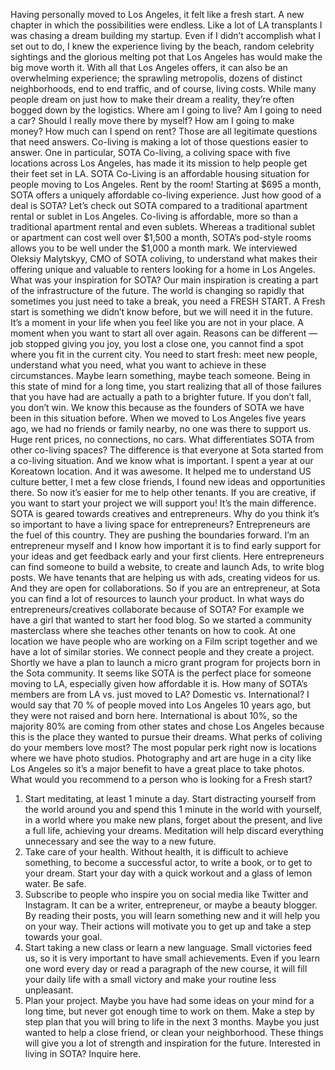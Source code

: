 Having personally moved to Los Angeles, it felt like a fresh start. A new chapter in which the possibilities were endless. Like a lot of LA transplants I was chasing a dream building my startup. Even if I didn’t accomplish what I set out to do, I knew the experience living by the beach, random celebrity sightings and the glorious melting pot that Los Angeles has would make the big move worth it.
With all that Los Angeles offers, it can also be an overwhelming experience; the sprawling metropolis, dozens of distinct neighborhoods, end to end traffic, and of course, living costs. While many people dream on just how to make their dream a reality, they’re often bogged down by the logistics. Where am I going to live? Am I going to need a car? Should I really move there by myself? How am I going to make money? How much can I spend on rent?
Those are all legitimate questions that need answers.
Co-living is making a lot of those questions easier to answer. One in particular, SOTA Co-living, a coliving space with five locations across Los Angeles, has made it its mission to help people get their feet set in LA.
SOTA Co-Living is an affordable housing situation for people moving to Los Angeles. Rent by the room!
Starting at $695 a month, SOTA offers a uniquely affordable co-living experience.
Just how good of a deal is SOTA? Let’s check out SOTA compared to a traditional apartment rental or sublet in Los Angeles.
Co-living is affordable, more so than a traditional apartment rental and even sublets.
Whereas a traditional sublet or apartment can cost well over $1,500 a month, SOTA’s pod-style rooms allows you to be well under the $1,000 a month mark.
We interviewed Oleksiy Malytskyy, CMO of SOTA coliving, to understand what makes their offering unique and valuable to renters looking for a home in Los Angeles.
What was your inspiration for SOTA?
Our main inspiration is creating a part of the infrastructure of the future. The world is changing so rapidly that sometimes you just need to take a break, you need a FRESH START.
A Fresh start is something we didn’t know before, but we will need it in the future. It’s a moment in your life when you feel like you are not in your place. A moment when you want to start all over again. Reasons can be different — job stopped giving you joy, you lost a close one, you cannot find a spot where you fit in the current city. You need to start fresh: meet new people, understand what you need, what you want to achieve in these circumstances. Maybe learn something, maybe teach someone.
Being in this state of mind for a long time, you start realizing that all of those failures that you have had are actually a path to a brighter future. If you don’t fall, you don’t win.
We know this because as the founders of SOTA we have been in this situation before. When we moved to Los Angeles five years ago, we had no friends or family nearby, no one was there to support us. Huge rent prices, no connections, no cars.
What differentiates SOTA from other co-living spaces?
The difference is that everyone at Sota started from a co-living situation. And we know what is important. I spent a year at our Koreatown location. And it was awesome. It helped me to understand US culture better, I met a few close friends, I found new ideas and opportunities there. So now it’s easier for me to help other tenants. If you are creative, if you want to start your project we will support you! It’s the main difference.
SOTA is geared towards creatives and entrepreneurs. Why do you think it’s so important to have a living space for entrepreneurs?
Entrepreneurs are the fuel of this country. They are pushing the boundaries forward. I’m an entrepreneur myself and I know how important it is to find early support for your ideas and get feedback early and your first clients. Here entrepreneurs can find someone to build a website, to create and launch Ads, to write blog posts. We have tenants that are helping us with ads, creating videos for us. And they are open for collaborations. So if you are an entrepreneur, at Sota you can find a lot of resources to launch your product.
In what ways do entrepreneurs/creatives collaborate because of SOTA?
For example we have a girl that wanted to start her food blog. So we started a community masterclass where she teaches other tenants on how to cook. At one location we have people who are working on a Film script together and we have a lot of similar stories. We connect people and they create a project. Shortly we have a plan to launch a micro grant program for projects born in the Sota community.
It seems like SOTA is the perfect place for someone moving to LA, especially given how affordable it is. How many of SOTA’s members are from LA vs. just moved to LA? Domestic vs. International?
I would say that 70 % of people moved into Los Angeles 10 years ago, but they were not raised and born here. International is about 10%, so the majority 80% are coming from other states and chose Los Angeles because this is the place they wanted to pursue their dreams.
What perks of coliving do your members love most?
The most popular perk right now is locations where we have photo studios. Photography and art are huge in a city like Los Angeles so it’s a major benefit to have a great place to take photos.
What would you recommend to a person who is looking for a Fresh start?
1. Start meditating, at least 1 minute a day. Start distracting yourself from the world around you and spend this 1 minute in the world with yourself, in a world where you make new plans, forget about the present, and live a full life, achieving your dreams. Meditation will help discard everything unnecessary and see the way to a new future.
2. Take care of your health. Without health, it is difficult to achieve something, to become a successful actor, to write a book, or to get to your dream. Start your day with a quick workout and a glass of lemon water. Be safe.
3. Subscribe to people who inspire you on social media like Twitter and Instagram. It can be a writer, entrepreneur, or maybe a beauty blogger. By reading their posts, you will learn something new and it will help you on your way. Their actions will motivate you to get up and take a step towards your goal.
4. Start taking a new class or learn a new language. Small victories feed us, so it is very important to have small achievements. Even if you learn one word every day or read a paragraph of the new course, it will fill your daily life with a small victory and make your routine less unpleasant.
5. Plan your project. Maybe you have had some ideas on your mind for a long time, but never got enough time to work on them. Make a step by step plan that you will bring to life in the next 3 months. Maybe you just wanted to help a close friend, or clean your neighborhood. These things will give you a lot of strength and inspiration for the future.
Interested in living in SOTA? Inquire here.
